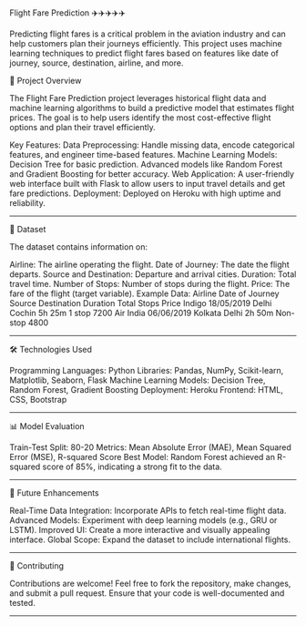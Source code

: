 Flight Fare Prediction ✈️✈️✈️✈️✈️

Predicting flight fares is a critical problem in the aviation industry and can help customers plan their journeys efficiently. This project uses machine learning techniques to predict flight fares based on features like date of journey, source, destination, airline, and more.

🚀 Project Overview

The Flight Fare Prediction project leverages historical flight data and machine learning algorithms to build a predictive model that estimates flight prices. The goal is to help users identify the most cost-effective flight options and plan their travel efficiently.

Key Features:
Data Preprocessing: Handle missing data, encode categorical features, and engineer time-based features.
Machine Learning Models:
Decision Tree for basic prediction.
Advanced models like Random Forest and Gradient Boosting for better accuracy.
Web Application: A user-friendly web interface built with Flask to allow users to input travel details and get fare predictions.
Deployment: Deployed on Heroku with high uptime and reliability.

---

📂 Dataset

The dataset contains information on:

Airline: The airline operating the flight.
Date of Journey: The date the flight departs.
Source and Destination: Departure and arrival cities.
Duration: Total travel time.
Number of Stops: Number of stops during the flight.
Price: The fare of the flight (target variable).
Example Data:
Airline	Date of Journey	Source	Destination	Duration	Total Stops	Price
Indigo	18/05/2019	Delhi	Cochin	5h 25m	1 stop	7200
Air India	06/06/2019	Kolkata	Delhi	2h 50m	Non-stop	4800

---

🛠️ Technologies Used

Programming Languages: Python
Libraries: Pandas, NumPy, Scikit-learn, Matplotlib, Seaborn, Flask
Machine Learning Models: Decision Tree, Random Forest, Gradient Boosting
Deployment: Heroku
Frontend: HTML, CSS, Bootstrap

---

📊 Model Evaluation

Train-Test Split: 80-20
Metrics: Mean Absolute Error (MAE), Mean Squared Error (MSE), R-squared Score
Best Model: Random Forest achieved an R-squared score of 85%, indicating a strong fit to the data.

---

🔮 Future Enhancements

Real-Time Data Integration: Incorporate APIs to fetch real-time flight data.
Advanced Models: Experiment with deep learning models (e.g., GRU or LSTM).
Improved UI: Create a more interactive and visually appealing interface.
Global Scope: Expand the dataset to include international flights.

---

🤝 Contributing

Contributions are welcome! Feel free to fork the repository, make changes, and submit a pull request. Ensure that your code is well-documented and tested.

---

